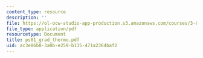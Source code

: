 ```yaml
---
content_type: resource
description: ''
file: https://ol-ocw-studio-app-production.s3.amazonaws.com/courses/3-012-fundamentals-of-materials-science-fall-2005/ac3e86b83a0be259b135471a2364baf2_ps01_grad_thermo.pdf
file_type: application/pdf
resourcetype: Document
title: ps01_grad_thermo.pdf
uid: ac3e86b8-3a0b-e259-b135-471a2364baf2
---
```

